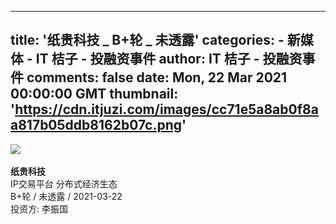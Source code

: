 
---
title: '纸贵科技 _ B+轮 _ 未透露'
categories: 
    - 新媒体
    - IT 桔子 - 投融资事件
author: IT 桔子 - 投融资事件
comments: false
date: Mon, 22 Mar 2021 00:00:00 GMT
thumbnail: 'https://cdn.itjuzi.com/images/cc71e5a8ab0f8aa817b05ddb8162b07c.png'
---

<div>   
<img src="https://cdn.itjuzi.com/images/cc71e5a8ab0f8aa817b05ddb8162b07c.png" referrerpolicy="no-referrer"><br><br>
        <strong>纸贵科技</strong><br>
        IP交易平台 分布式经济生态<br>
        B+轮 / 未透露 / 2021-03-22<br>
        投资方: 李振国
        
</div>
            